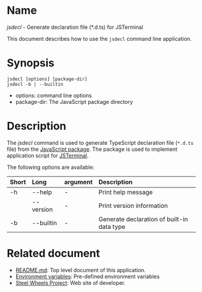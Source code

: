 

# Name
*jsdecl* - Generate declaration file (*.d.ts) for JSTerminal

This document describes how to use the `jsdecl` command line application.

# Synopsis
````
jsdecl [options] [package-dir]
jsdecl -b | --builtin
````
* options:  command line options 
* package-dir: The JavaScript package directory

# Description
The *jsdecl* command is used to generate TypeScript declaration file (`*.d.ts` file) from the [JavaScript package](https://github.com/steelwheels/JSTools/blob/master/Document/jspkg.md). The package is used to implement application script for [JSTerminal](https://github.com/steelwheels/JSTerminal#readme). 

The following options are available:

|Short  |Long       |argument |Description            |
|:---   |:---       |:---      |:---                   |
|-h     |--help     |-         |Print help message     |
|       |--version  |-         |Print version information |
|-b     |--builtin  |-         |Generate declaration of built-in data type |

# Related document
* [README.md](https://github.com/steelwheels/JSRunner/blob/master/README.md): Top level document of this application.
* [Environment variables](https://github.com/steelwheels/JSTools/blob/master/Document/env-var.md): Pre-defined environment variables
* [Steel Wheels Project](http://steelwheels.github.io): Web site of developer.

